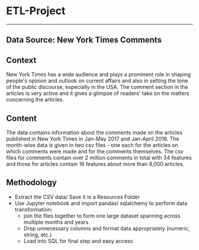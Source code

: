# ETL-Project
---

Data Source:  New York Times Comments 
---

Context
---
New York Times has a wide audience and plays a prominent role in shaping people's opinion and outlook on current affairs and also in setting the tone of the public discourse, especially in the USA. The comment section in the articles is very active and it gives a glimpse of readers' take on the matters concerning the articles.

Content
---
The data contains information about the comments made on the articles published in New York Times in Jan-May 2017 and Jan-April 2018. The month-wise data is given in two csv files - one each for the articles on which comments were made and for the comments themselves. The csv files for comments contain over 2 million comments in total with 34 features and those for articles contain 16 features about more than 9,000 articles.

Methodology
---

  * Extract the CSV data/ Save it in a Resources Folder 
  * Use Jupyter notebook and import pandas/ sqlalchemy to perform data transformation:
      * join the files together to  form one large dataset spanning across multiple months and years
      * Drop unnecessary columns and format data appropriately (numeric, string, etc.)
      * Load into SQL for final step and easy access

